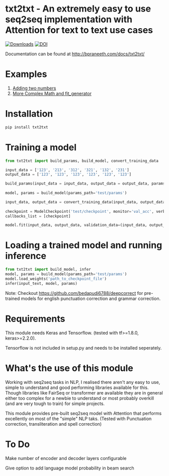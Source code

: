 # txt2txt - An extremely easy to use seq2seq implementation with Attention for text to text use cases



[![Downloads](https://pepy.tech/badge/txt2txt)](https://pepy.tech/project/txt2txt) [![DOI](https://zenodo.org/badge/159134969.svg)](https://zenodo.org/badge/latestdoi/159134969)

Documentation can be found at http://bpraneeth.com/docs/txt2txt/

# Examples
1. [Adding two numbers](https://colab.research.google.com/drive/11lVvfa2EGYQ0y3O5gA--01iR0J6IRMCk)
2. [More Complex Math and fit_generator](https://colab.research.google.com/drive/1JqBxRiTZ0D1rB3bsw46FaA1McTqrDGCe)


# Installation

```bash
pip install txt2txt
```

# Training a model
```python
from txt2txt import build_params, build_model, convert_training_data

input_data = ['123', '213', '312', '321', '132', '231']
output_data = ['123', '123', '123', '123', '123', '123']

build_params(input_data = input_data, output_data = output_data, params_path = 'test/params', max_lenghts=(10, 10))
    
model, params = build_model(params_path='test/params')

input_data, output_data = convert_training_data(input_data, output_data, params)
    
checkpoint = ModelCheckpoint('test/checkpoint', monitor='val_acc', verbose=1, save_best_only=True, mode='max')
callbacks_list = [checkpoint]

model.fit(input_data, output_data, validation_data=(input_data, output_data), batch_size=2, epochs=20, callbacks=callbacks_list)
```


# Loading a trained model and running inference
```python
from txt2txt import build_model, infer
model, params = build_model(params_path='test/params')
model.load_weights('path_to_checkpoint_file')
infer(input_text, model, params)
```

Note: Checkout https://github.com/bedapudi6788/deepcorrect for pre-trained models for english punctuation correction and grammar correction.

# Requirements
This module needs Keras and Tensorflow. (tested with tf>=1.8.0, keras>=2.2.0).

Tensorflow is not included in setup.py and needs to be installed seperately.

# What's the use of this module

Working with seq2seq tasks in NLP, I realised there aren't any easy to use, simple to understand and good performing libraries available for this. Though libraries like FairSeq or transformer are available they are in general either too complex for a newbie to understand or most probably overkill (and are very tough to train) for simple projects.

This module provides pre-built seq2seq model with Attention that performs excellently on most of the "simple" NLP taks. (Tested with Punctuation correction, transliteration and spell correction)

# To Do

Make number of encoder and decoder layers configurable

Give option to add language model probability in beam search
